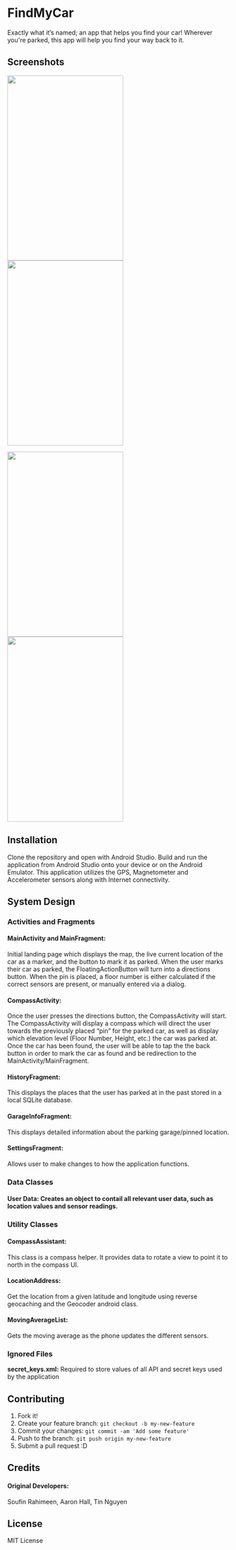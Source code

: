 # FindMyCar
Exactly what it’s named; an app that helps you find your car! Wherever you're parked, this app will help you find your way back to it.

## Screenshots

<img src="http://i.imgur.com/LTYydPv.png" width="263px" height="420px" /> <img src="http://i.imgur.com/D2Hq3Gf.png" width="263px" height="420px" /> 

<img src="http://i.imgur.com/pudiKHu.png" width="263px" height="420px" /> <img src="http://i.imgur.com/IrVhq22.png" width="263px" height="420px" /> 

## Installation
Clone the repository and open with Android Studio. Build and run the application from Android Studio onto your device or on the Android Emulator. This application utilizes the GPS, Magnetometer and Accelerometer sensors along with Internet connectivity.

## System Design

### Activities and Fragments

#### MainActivity and MainFragment: 
Initial landing page which displays the map, the live current location of the car as a marker, and the button to mark it as parked. When the user marks their car as parked, the FloatingActionButton will turn into a directions button. When the pin is placed, a floor number is either calculated if the correct sensors are present, or manually entered via a dialog.

#### CompassActivity: 
Once the user presses the directions button, the CompassActivity will start. The CompassActivity will display a compass which will direct the user towards the previously placed “pin” for the parked car, as well as display which elevation level (Floor Number, Height, etc.) the car was parked at.  Once the car has been found, the user will be able to tap the the back button in order to mark the car as found and be redirection to the MainActivity/MainFragment.

#### HistoryFragment:  
This displays the places that the user has parked at in the past stored in a local SQLite database.

#### GarageInfoFragment: 
This displays detailed information about the parking garage/pinned location.

#### SettingsFragment: 
Allows user to make changes to how the application functions. 

### Data Classes

#### User Data: Creates an object to contail all relevant user data, such as location values and sensor readings.

### Utility Classes

#### CompassAssistant: 
This class is a compass helper. It provides data to rotate a view to point it to north in the compass UI.

#### LocationAddress: 
Get the location from a given latitude and longitude using reverse geocaching and the Geocoder android class.

#### MovingAverageList: 
Gets the moving average as the phone updates the different sensors.

### Ignored Files

**secret_keys.xml:** Required to store values of all API and secret keys used by the application


## Contributing
1. Fork it!
2. Create your feature branch: `git checkout -b my-new-feature`
3. Commit your changes: `git commit -am 'Add some feature'`
4. Push to the branch: `git push origin my-new-feature`
5. Submit a pull request :D

## Credits
#### Original Developers: 
Soufin Rahimeen, Aaron Hall, Tin Nguyen

## License
MIT License
